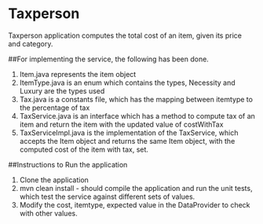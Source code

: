 # Taxperson

Taxperson application computes the total cost of an item, given its price and category.

##For implementing the service, the following has been done.

1. Item.java represents the item object 
2. ItemType.java is an enum which contains the types, Necessity and Luxury are the types used
3. Tax.java is a constants file, which has the mapping between itemtype to the percentage of tax
4. TaxService.java is an interface which has a method to compute tax of an item and return the item with the updated value of costWithTax
5. TaxServiceImpl.java is the implementation of the TaxService, which accepts the Item object and returns the same Item object, with the computed cost of the item with tax, set.

##Instructions to Run the application

1. Clone the application
2. mvn clean install - should compile the application and run the unit tests, which test the service against different sets of values.
3. Modify the cost, itemtype, expected value in the DataProvider to check with other values.
